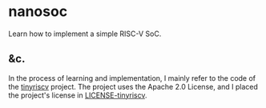 # nanosoc

Learn how to implement a simple RISC-V SoC.


## &c.
In the process of learning and implementation, I mainly refer to the code of the
[tinyriscv](https://gitee.com/liangkangnan/tinyriscv) project.
The project uses the Apache 2.0 License, and I placed the project's license in
[LICENSE-tinyriscv](LICENSE-tinyriscv).